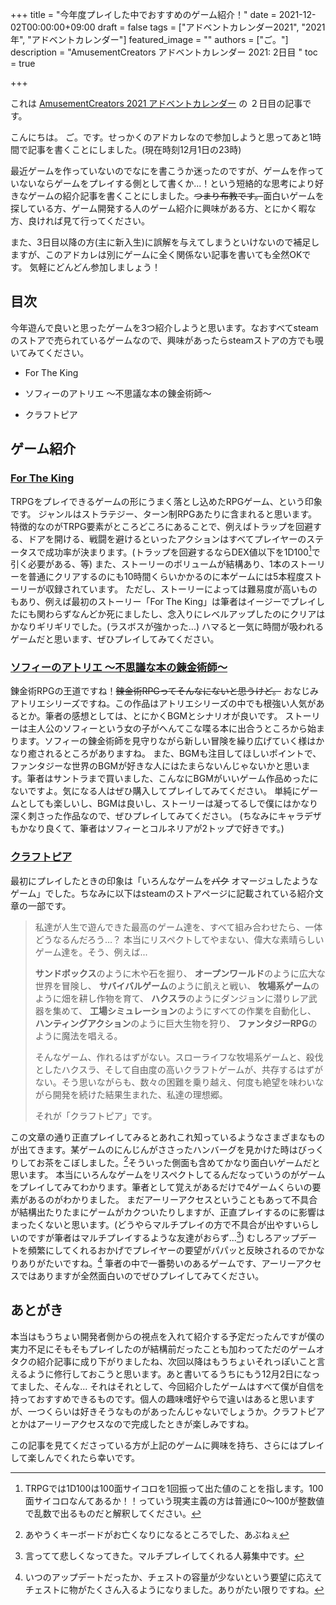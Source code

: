 +++
title =  "今年度プレイした中でおすすめのゲーム紹介！"
date = 2021-12-02T00:00:00+09:00
draft = false
tags = ["アドベントカレンダー2021", "2021年", "アドベントカレンダー"]
featured_image = ""
authors = ["ご。"]
description = "AmusementCreators アドベントカレンダー 2021: 2日目 "
toc = true

+++

これは [AmusementCreators 2021 アドベントカレンダー](https://adventar.org/calendars/6940) の ２日目の記事です。

こんにちは。  ご。です。せっかくのアドカレなので参加しようと思ってあと1時間で記事を書くことにしました。(現在時刻12月1日の23時)

最近ゲームを作っていないのでなにを書こうか迷ったのですが、ゲームを作っていないならゲームをプレイする側として書くか...！という短絡的な思考により好きなゲームの紹介記事を書くことにしました。~~つまり布教です。~~面白いゲームを探している方、ゲーム開発する人のゲーム紹介に興味がある方、とにかく暇な方、良ければ見て行ってください。

また、3日目以降の方(主に新入生)に誤解を与えてしまうといけないので補足しますが、このアドカレは別にゲームに全く関係ない記事を書いても全然OKです。
気軽にどんどん参加しましょう！

## 目次

今年遊んで良いと思ったゲームを3つ紹介しようと思います。なおすべてsteamのストアで売られているゲームなので、興味があったらsteamストアの方でも覗いてみてください。

* For The King

* ソフィーのアトリエ ～不思議な本の錬金術師～

* クラフトピア

## ゲーム紹介

### [For The King](https://store.steampowered.com/app/527230/For_The_King/)

TRPGをプレイできるゲームの形にうまく落とし込めたRPGゲーム、という印象です。
ジャンルはストラテジー、ターン制RPGあたりに含まれると思います。
特徴的なのがTRPG要素がところどころにあることで、例えばトラップを回避する、ドアを開ける、戦闘を避けるといったアクションはすべてプレイヤーのステータスで成功率が決まります。(トラップを回避するならDEX値以下を1D100[^1]で引く必要がある、等)
また、ストーリーのボリュームが結構あり、1本のストーリーを普通にクリアするのにも10時間くらいかかるのに本ゲームには5本程度ストーリーが収録されています。
ただし、ストーリーによっては難易度が高いものもあり、例えば最初のストーリー「For The King」は筆者はイージーでプレイしたにも関わらずなんどか死にましたし、念入りにレベルアップしたのにクリアはかなりギリギリでした。(ラスボスが強かった...)
ハマると一気に時間が吸われるゲームだと思います、ぜひプレイしてみてください。

### [ソフィーのアトリエ ～不思議な本の錬金術師～](https://store.steampowered.com/app/1307550/Craftopia/)

錬金術RPGの王道ですね！~~錬金術RPGってそんなにないと思うけど。~~
おなじみアトリエシリーズですね。この作品はアトリエシリーズの中でも根強い人気があるとか。筆者の感想としては、とにかくBGMとシナリオが良いです。
ストーリーは主人公のソフィーという女の子がへんてこな喋る本に出合うところから始まります。ソフィーの錬金術師を見守りながら新しい冒険を繰り広げていく様はかなり癒されるところがありますね。
また、BGMも注目してほしいポイントで、ファンタジーな世界のBGMが好きな人にはたまらないんじゃないかと思います。筆者はサントラまで買いました、こんなにBGMがいいゲーム作品めったにないですよ。気になる人はぜひ購入してプレイしてみてください。
単純にゲームとしても楽しいし、BGMは良いし、ストーリーは凝ってるしで僕にはかなり深く刺さった作品なので、ぜひプレイしてみてください。
(ちなみにキャラデザもかなり良くて、筆者はソフィーとコルネリアが2トップで好きです。)

### [クラフトピア](https://store.steampowered.com/app/1307550/Craftopia/)

最初にプレイしたときの印象は「いろんなゲームを~~パク~~ オマージュしたようなゲーム」でした。ちなみに以下はsteamのストアページに記載されている紹介文章の一部です。

> 私達が人生で遊んできた最高のゲーム達を、すべて組み合わせたら、一体どうなるんだろう…？
> 本当にリスペクトしてやまない、偉大な素晴らしいゲーム達を。そう、例えば...
>
> **サンドボックス**のように木や石を掘り、
> **オープンワールド**のように広大な世界を冒険し、
> **サバイバルゲーム**のように飢えと戦い、
> **牧場系ゲーム**のように畑を耕し作物を育て、
> **ハクスラ**のようにダンジョンに潜りレア武器を集めて、
> **工場シミュレーション**のようにすべての作業を自動化し、
> **ハンティングアクション**のように巨大生物を狩り、
> **ファンタジーRPG**のように魔法を唱える。
>
> そんなゲーム、作れるはずがない。スローライフな牧場系ゲームと、殺伐としたハクスラ、そして自由度の高いクラフトゲームが、共存するはずがない。そう思いながらも、数々の困難を乗り越え、何度も絶望を味わいながら開発を続けた結果生まれた、私達の理想郷。
>
> それが「クラフトピア」です。

この文章の通り正直プレイしてみるとあれこれ知っているようなさまざまなものが出てきます。某ゲームのにんじんがささったハンバーグを見かけた時はびっくりしてお茶をこぼしました。[^2]そういった側面も含めてかなり面白いゲームだと思います。
本当にいろんなゲームをリスペクトしてるんだなっていうのがゲームをプレイしてみてわかります。筆者として覚えがあるだけで4ゲームくらいの要素があるのがわかりました。
まだアーリーアクセスということもあって不具合が結構出たりたまにゲームがカクついたりしますが、正直プレイするのに影響はまったくないと思います。(どうやらマルチプレイの方で不具合が出やすいらしいのですが筆者はマルチプレイするような友達がおらず...[^3])
むしろアップデートを頻繁にしてくれるおかげでプレイヤーの要望がパパッと反映されるのでかなりありがたいですね。[^4]
筆者の中で一番勢いのあるゲームです、アーリーアクセスではありますが全然面白いのでぜひプレイしてみてください。

## あとがき

本当はもうちょい開発者側からの視点を入れて紹介する予定だったんですが僕の実力不足にそもそもプレイしたのが結構前だったことも加わってただのゲームオタクの紹介記事に成り下がりましたね、次回以降はもうちょいそれっぽいこと言えるように修行しておこうと思います。あと書いてるうちにもう12月2日になってました、そんな...
それはそれとして、今回紹介したゲームはすべて僕が自信を持っておすすめできるものです。個人の趣味嗜好やらで違いはあると思いますが、一つくらいは好きそうなものがあったんじゃないでしょうか。クラフトピアとかはアーリーアクセスなので完成したときが楽しみですね。

この記事を見てくださっている方が上記のゲームに興味を持ち、さらにはプレイして楽しんでくれたら幸いです。

[^1]: TRPGでは1D100は100面サイコロを1回振って出た値のことを指します。100面サイコロなんてあるか！！っていう現実主義の方は普通に0～100が整数値で乱数で出るものだと解釈してください。
[^2]:あやうくキーボードがお亡くなりになるところでした、あぶねぇ
[^3]:言ってて悲しくなってきた。マルチプレイしてくれる人募集中です。
[^4]:いつのアップデートだったか、チェストの容量が少ないという要望に応えてチェストに物がたくさん入るようになりました。ありがたい限りですね。